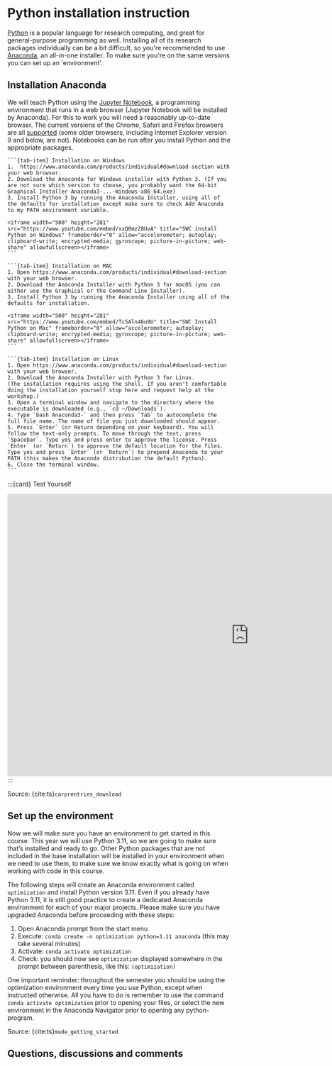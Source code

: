 # Python installation instruction

[Python](https://python.org/) is a popular language for research computing, and great for general-purpose programming as well. Installing all of its research packages individually can be a bit difficult, so you're recommended to use [Anaconda](https://www.anaconda.com/products/individual), an all-in-one installer. To make sure you're on the same versions you can set up an 'environment'.


## Installation Anaconda
We will teach Python using the [Jupyter Notebook](https://jupyter.org/), a programming environment that runs in a web browser (Jupyter Notebook will be installed by Anaconda). For this to work you will need a reasonably up-to-date browser. The current versions of the Chrome, Safari and Firefox browsers are all [supported](https://jupyter-notebook.readthedocs.io/en/stable/notebook.html#browser-compatibility) (some older browsers, including Internet Explorer version 9 and below, are not). Notebooks can be run after you install Python and the appropriate packages.

````{tab-set}
```{tab-item} Installation on Windows
1.  https://www.anaconda.com/products/individual#download-section with your web browser.
2. Download the Anaconda for Windows installer with Python 3. (If you are not sure which version to choose, you probably want the 64-bit Graphical Installer Anaconda3-...-Windows-x86_64.exe)
3. Install Python 3 by running the Anaconda Installer, using all of the defaults for installation except make sure to check Add Anaconda to my PATH environment variable.

<iframe width="500" height="281" src="https://www.youtube.com/embed/xxQ0mzZ8UvA" title="SWC install Python on Windows" frameborder="0" allow="accelerometer; autoplay; clipboard-write; encrypted-media; gyroscope; picture-in-picture; web-share" allowfullscreen></iframe>
```

```{tab-item} Installation on MAC
1. Open https://www.anaconda.com/products/individual#download-section with your web browser.
2. Download the Anaconda Installer with Python 3 for macOS (you can either use the Graphical or the Command Line Installer).
3. Install Python 3 by running the Anaconda Installer using all of the defaults for installation.

<iframe width="500" height="281" src="https://www.youtube.com/embed/TcSAln46u9U" title="SWC Install Python on Mac" frameborder="0" allow="accelerometer; autoplay; clipboard-write; encrypted-media; gyroscope; picture-in-picture; web-share" allowfullscreen></iframe>
```

```{tab-item} Installation on Linux
1. Open https://www.anaconda.com/products/individual#download-section with your web browser.
2. Download the Anaconda Installer with Python 3 for Linux. 
(The installation requires using the shell. If you aren't comfortable doing the installation yourself stop here and request help at the workshop.)
3. Open a terminal window and navigate to the directory where the executable is downloaded (e.g., `cd ~/Downloads`).
4. Type `bash Anaconda3-` and then press `Tab` to autocomplete the full file name. The name of file you just downloaded should appear.
5. Press `Enter` (or Return depending on your keyboard). You will follow the text-only prompts. To move through the text, press `Spacebar`. Type yes and press enter to approve the license. Press `Enter` (or `Return`) to approve the default location for the files. Type yes and press `Enter` (or `Return`) to prepend Anaconda to your PATH (this makes the Anaconda distribution the default Python).
6. Close the terminal window.
```
````

:::{card} Test Yourself
<iframe src="https://tudelft.h5p.com/content/1292011161958921937/embed" aria-label="Check installation" width="1088" height="637" frameborder="0" allowfullscreen="allowfullscreen" allow="autoplay *; geolocation *; microphone *; camera *; midi *; encrypted-media *"></iframe><script src="https://tudelft.h5p.com/js/h5p-resizer.js" charset="UTF-8"></script>
:::

Source: {cite:ts}`carprentries_download`

## Set up the environment
Now we will make sure you have an environment to get started in this course. This year we will use Python 3.11, so we are going to make sure that’s installed and ready to go. Other Python packages that are not included in the base installation will be installed in your environment when we need to use them, to make sure we know exactly what is going on when working with code in this course.

The following steps will create an Anaconda environment called `optimization` and install Python version 3.11. Even if you already have Python 3.11, it is still good practice to create a dedicated Anaconda environment for each of your major projects. Please make sure you have upgraded Anaconda before proceeding with these steps:

1. Open Anaconda prompt from the start menu
2. Execute: `conda create -n optimization python=3.11 anaconda` (this may take several minutes)
3. Activate: `conda activate optimization`
4. Check: you should now see `optimization` displayed somewhere in the prompt between parenthesis, like this: `(optimization)`

One important reminder: throughout the semester you should be using the optimization environment every time you use Python, except when instructed otherwise. All you have to do is remember to use the command `conda activate optimization` prior to opening your files, or select the new environment in the Anaconda Navigator prior to opening any python-program.

Source: {cite:ts}`mude_getting_started`

## Questions, discussions and comments
<script src="https://utteranc.es/client.js"
        repo="TeachBooks/engineering-systems-optimization"
        issue-term="title"
        theme="github-light"
        crossorigin="anonymous"
        async>
</script>